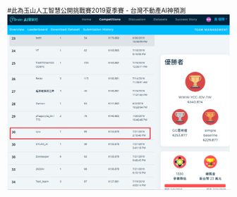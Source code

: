 #此為玉山人工智慧公開挑戰賽2019夏季賽 - 台灣不動產AI神預測
![image](https://github.com/2xjialjl/tbrain/blob/master/image/1.png)
